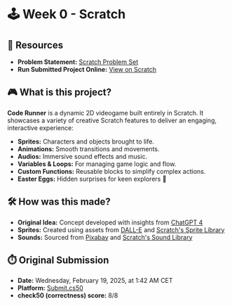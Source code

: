 # 🕹️ Week 0 - Scratch

## 🔗 Resources
- **Problem Statement:** [Scratch Problem Set](https://cs50.harvard.edu/x/2025/psets/0/scratch/)
- **Run Submitted Project Online:** [View on Scratch](https://scratch.mit.edu/projects/1134141129/)

## 🎮 What is this project?
**Code Runner** is a dynamic 2D videogame built entirely in Scratch. It showcases a variety of creative Scratch features to deliver an engaging, interactive experience:
- **Sprites:** Characters and objects brought to life.
- **Animations:** Smooth transitions and movements.
- **Audios:** Immersive sound effects and music.
- **Variables & Loops:** For managing game logic and flow.
- **Custom Functions:** Reusable blocks to simplify complex actions.
- **Easter Eggs:** Hidden surprises for keen explorers 👀

## 🛠️ How was this made?
- **Original Idea:** Concept developed with insights from [ChatGPT 4](https://openai.com/chatgpt)
- **Sprites:** Created using assets from [DALL-E](https://openai.com/dall-e) and [Scratch's Sprite Library](https://scratch.mit.edu/)
- **Sounds:** Sourced from [Pixabay](https://pixabay.com) and [Scratch's Sound Library](https://scratch.mit.edu/)

## ⏱️ Original Submission
- **Date:** Wednesday, February 19, 2025, at 1:42 AM CET
- **Platform:** [Submit.cs50](https://submit.cs50.io/upload/cs50/problems/2025/x/scratch)
- **check50 (correctness) score:** 8/8

